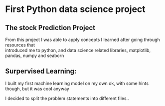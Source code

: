 # First Python data science project

## The stock Prediction Project
From this project I was able to apply concepts I learned after going through resources that<br>
introduced me to python, and data science related libraries, matplotlib, pandas, numpy and seaborn<br>

## Surpervised Learning:
I built my first machine learning model on my own ok, with some hints though, but it was cool anyway


I decided to split the problem statements into different files..
